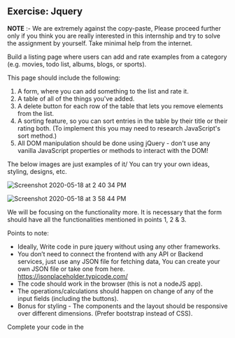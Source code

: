## Exercise: Jquery

**NOTE** :- We are extremely against the copy-paste, Please proceed further only if you think you are really interested in this internship and try to solve the assignment by yourself. Take minimal help from the internet.

Build a listing page where users can add and rate examples from a category (e.g. movies, todo list, albums, blogs, or sports). 

This page should include the following:
1. A form, where you can add something to the list and rate it.
2. A table of all of the things you've added.
3. A delete button for each row of the table that lets you remove elements from the list.
4. A sorting feature, so you can sort entries in the table by their title or their rating both. (To implement this you may need to research JavaScript's sort method.)
5. All DOM manipulation should be done using jQuery - don't use any vanilla JavaScript properties or methods to interact with the DOM!

The below images are just examples of it/ You can try your own ideas, styling, designs, etc.

![Screenshot 2020-05-18 at 2 40 34 PM](https://user-images.githubusercontent.com/42492660/82210715-33cef280-992d-11ea-9dfc-8fd31cab8a38.png)

![Screenshot 2020-05-18 at 3 58 44 PM](https://user-images.githubusercontent.com/42492660/82210977-b192fe00-992d-11ea-9125-da85a3b8af8f.png)

We will be focusing on the functionality more. 
It is necessary that the form should have all the functionalities mentioned in points 1, 2 & 3.


Points to note:
	
- Ideally, Write code in pure jquery without using any other frameworks.
- You don’t need to connect the frontend with any API or Backend services, just use any JSON file for fetching data, You can create your own JSON file or take one from here. https://jsonplaceholder.typicode.com/
- The code should work in the browser (this is not a nodeJS app).
- The operations/calculations should happen on change of any of the input fields (including the buttons).
- Bonus for styling - The components and the layout should be responsive over different dimensions. (Prefer bootstrap instead of CSS).

Complete your code in the <script> tag in the same file.

Upload the codes in your public GitHub repository and On completion, 
#### Mail us the GitHub link at the below-mentioned email address.
#### Mail Id:- theomoule@gmail.com

Once you’ve sent us your code. You’ll hear back from us in 1-3 business days. If you haven’t heard from us in 3 business days (Mon - Fri). Let us know.

### All the best!
